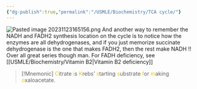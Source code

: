 ```yaml
---
{"dg-publish":true,"permalink":"/USMLE/Biochemistry/TCA cycle/"}
---
```


![Pasted image 20231123165156.png](/img/user/appendix/Pasted%20image%2020231123165156.png)
And another way to remember the NADH and FADH2 synthesis location on the cycle is to notice how the enzymes are all dehydrogenases, and if you just memorize succinate dehydrogenase is the one that makes FADH2, then the rest make NADH !! Over all great series though man.
For FADH deficiency, see [[USMLE/Biochemistry/Vitamin B2\|Vitamin B2 deficiency]]

>[!Mnemonic] 
><font color="#ffc000">C</font>itrate <font color="#ffc000">i</font>s <font color="#ffc000">K</font>rebs’ <font color="#ffc000">s</font>tarting <font color="#ffc000">s</font>ubstrate <font color="#ffc000">f</font>or <font color="#ffc000">m</font>aking <font color="#ffc000">o</font>xaloacetate.
